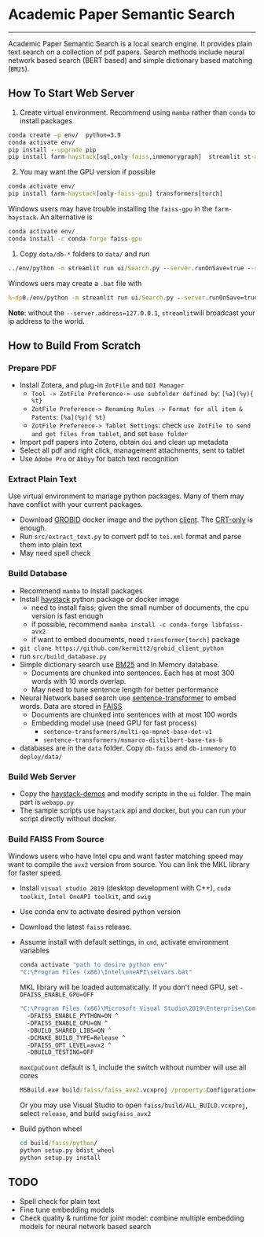 # Academic Paper Semantic Search

--------


Academic Paper Semantic Search is a local search engine. It provides plain text search on a collection of pdf papers.
Search methods include neural network based search (BERT based) and simple dictionary based matching (`BM25`).


## How To Start Web Server
1. Create virtual environment. Recommend using ``mamba`` rather than `conda` to install packages
  ```cmd
  conda create -p env/  python=3.9 
  conda activate env/
  pip install --upgrade pip
  pip install farm-haystack[sql,only-faiss,inmemorygraph]  streamlit st-annotated-text
  ```

2. You may want the GPU version if possible
  ```cmd
  conda activate env/
  pip install farm-haystack[only-faiss-gpu] transformers[torch]
  ```
  Windows users may have trouble installing the `faiss-gpu` in the `farm-haystack`. An alternative is 
  ```cmd 
  conda activate env/
  conda install -c conda-forge faiss-gpu
  ```

1. Copy `data/db-*` folders to `data/` and run
  ```cmd  
  ../env/python -m streamlit run ui/Search.py --server.runOnSave=true --server.address=127.0.0.1
  ``` 
  Windows uers may create a `.bat` file with 
  ```cmd 
  %~dp0./env/python -m streamlit run ui/Search.py --server.runOnSave=true --server.address=127.0.0.1
  ```

**Note**: without the ``--server.address=127.0.0.1``, `streamlit`will broadcast your ip address to the world.

## How to Build From Scratch

### Prepare PDF

* Install Zotera, and plug-in ``ZotFile`` and ``DOI Manager``
    * `Tool -> ZotFile Preference-> use subfolder defined by`: `[%a](%y){ %t}`
    * `ZotFile Preference-> Renaming Rules -> Format for all item & Patents`: `[%a](%y){ %t}`
    * `ZotFile Preference-> Tablet Settings`: check `use ZotFile to send and get files from tablet`, and
      set `base folder`
* Import pdf papers into Zotero, obtain `doi` and clean up metadata
* Select all pdf and right click, management attachments, sent to tablet
* Use `Adobe Pro` or `Abbyy` for batch text recognition

### Extract Plain Text

Use virtual environment to manage python packages. Many of them may have conflict with your current packages.

* Download [GROBID](https://github.com/kermitt2/grobid) docker image and the
  python [client](https://github.com/kermitt2/grobid_client_python).
  The [CRT-only](https://grobid.readthedocs.io/en/latest/Grobid-docker/#crf-only-image) is enough.
* Run `src/extract_text.py` to convert pdf to `tei.xml` format and parse them into plain text
* May need spell check

### Build Database
* Recommend  ``mamba`` to install packages
* Install [haystack](https://github.com/deepset-ai/haystack) python package or docker image
    * need to install faiss; given the small number of documents, the cpu version is fast enough
    * if possible, recommend `` mamba install -c conda-forge libfaiss-avx2 ``
    * if want to embed documents, need `transformer[torch]` package
*  `git clone https://github.com/kermitt2/grobid_client_python`
* run `src/build_database.py`
* Simple dictionary search use [BM25](https://docs.haystack.deepset.ai/docs/retriever#bm25-recommended) and In Memory
  database.
    * Documents are chunked into sentences. Each has at most 300 words with 10 words overlap.
    * May need to tune sentence length for better performance
* Neural Network based search use [sentence-transformer](https://www.sbert.net/) to embed words. Data are stored
  in [FAISS](https://github.com/facebookresearch/faiss)
    * Documents are chunked into sentences with at most 100 words
    * Embedding model use (need GPU for fast process)
        * `sentence-transformers/multi-qa-mpnet-base-dot-v1`
        * `sentence-transformers/msmarco-distilbert-base-tas-b`
* databases are in the ``data`` folder. Copy `db-faiss` and `db-inmemory` to `deploy/data/`

### Build Web Server

* Copy the [haystack-demos](https://github.com/deepset-ai/haystack-demos) and modify scripts in the ``ui`` folder. The
  main part is `webapp.py`
* The sample scripts use ``haystack`` api and docker, but you can run your script directly without docker.

### Build FAISS From Source

Windows users who have Intel cpu and want faster matching speed may want to compile the `avx2` version from source. You can 
link the MKL library for faster speed.

* Install  `visual studio 2019`  (desktop development with C++), `cuda toolkit`, `Intel OneAPI toolkit`,
  and `swig`
* Use conda env to activate desired python version
* Download the latest `faiss` release. 
* Assume install with default settings, in ``cmd``, activate environment variables

  ```cmd
  conda activate "path to desire python env"
  "C:\Program Files (x86)\Intel\oneAPI\setvars.bat"
  ```
  MKL library will be loaded automatically. If you don't need GPU, set `-DFAISS_ENABLE_GPU=OFF`

  ```cmd
  "C:\Program Files (x86)\Microsoft Visual Studio\2019\Enterprise\Common7\IDE\CommonExtensions\Microsoft\CMake\CMake\bin\cmake.exe" -B build ^ 
    -DFAISS_ENABLE_PYTHON=ON ^
    -DFAISS_ENABLE_GPU=ON ^
    -DBUILD_SHARED_LIBS=ON ^ 
    -DCMAKE_BUILD_TYPE=Release ^
    -DFAISS_OPT_LEVEL=avx2 ^
    -DBUILD_TESTING=OFF 
  ```
  `maxCpuCount` default is 1, include the switch without number will use all cores
  ```cmd
  MSBuild.exe build/faiss/faiss_avx2.vcxproj /property:Configuration=Release /maxCpuCount:12
  ```
  Or you may use Visual Studio to open `faiss/build/ALL_BUILD.vcxproj`, select `release`, and build `swigfaiss_avx2`

* Build python wheel
  ```cmd
  cd build/faiss/python/
  python setup.py bdist_wheel
  python setup.py install
  ```

## TODO

* Spell check for plain text
* Fine tune embedding models
* Check quality & runtime for joint model: combine multiple embedding models for neural network based search 